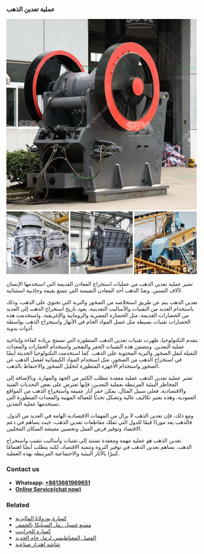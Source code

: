 <h3>عملية تعدين الذهب</h3><img src='1701852519.jpg' alt=''><p>تعتبر عملية تعدين الذهب من عمليات استخراج المعادن القديمة التي استخدمها الإنسان لآلاف السنين. وتعدّ الذهب أحد المعادن النفيسة التي تتمتع بقيمة وجاذبية استثنائية.</p><p>تعدين الذهب يتم عن طريق استخلاصه من الصخور والتربة التي تحتوي على الذهب، وذلك باستخدام العديد من التقنيات والأساليب التعدينية. يعود تاريخ استخراج الذهب إلى العديد من الحضارات القديمة، مثل الحضارة المصرية والرومانية والإغريقية، واستخدمت هذه الحضارات تقنيات بسيطة مثل غسل المواد الخام في الأنهار واستخراج الذهب بواسطة أدوات يدوية.</p><p>بتقدم التكنولوجيا، ظهرت تقنيات تعدين الذهب المتطورة التي تسمح بزيادة كفاءة وإنتاجية عملية التعدين. وتتضمن هذه التقنيات الحفر والتفجير واستخدام الحفارات والمعدات الثقيلة لنقل الصخور والتربة المحتوية على الذهب. كما استخدمت التكنولوجيا الحديثة أيضًا في استخراج الذهب من الصخور، مثل استخدام المواد الكيميائية لفصل الذهب عن الصخور واستخدام الأجهزة المتطورة لتحليل الصخور والاحتفاظ بالذهب.</p><p>تعتبر عملية تعدين الذهب عملية معقدة تتطلب الكثير من الجهد والمهارة. وبالإضافة إلى المخاطر البيئية المرتبطة بعملية التعدين، فإنها تعترض على بعض التحديات الفنية والاقتصادية. فعلى سبيل المثال، يمكن حفر آبار عميقة واستخراج الذهب من المواقع العمودية، وهذه تعتبر تكاليف عالية وتشكل تحديًا للعمالة المهنية والمعدات المتطورة التي تستخدمها عملية التعدين.</p><p>ومع ذلك، فإن تعدين الذهب لا يزال من المهمات الاقتصادية الهامة في العديد من الدول. فالذهب يعد موردًا قيمًا للدول التي تملك مقاطعات تعدين الذهب، حيث يساهم في دعم الاقتصاد وتوفير فرص العمل وتحسين معيشة السكان المحليين.</p><p>تعدين الذهب هو عملية مهمة ومعقدة تستند إلى تقنيات وأساليب تنقيب واستخراج الذهب. يساهم تعدين الذهب في توفير الثروة وتنمية الاقتصاد، لكنه يتطلب أيضًا اهتمامًا كبيرًا بالآثار البيئية والاجتماعية المرتبطة بهذه العملية.</p><h3>Contact us</h3><ul><li><strong>Whatsapp:&nbsp;<a href="https://wa.me/8613661969651">+8613661969651</a></strong></li><li><a href="https://swt.shibang-china.com/?git&amp;zhl&amp;عملية تعدين الذهب"><strong>Online Service(chat now)</strong></a></li></ul><h3>Related</h3><ul><li><a href='كسارة بوزولانا الماليزية.md'>كسارة بوزولانا الماليزية</a></li><li><a href='مصنع غسيل رمل السيليكا بالحمض.md'>مصنع غسيل رمل السيليكا بالحمض</a></li><li><a href='كسارة للجرانيت.md'>كسارة للجرانيت</a></li><li><a href='الفصل المغناطيسي لرمل خام الحديد.md'>الفصل المغناطيسي لرمل خام الحديد</a></li><li><a href='شاشة اهتزاز صناعية.md'>شاشة اهتزاز صناعية</a></li></ul>